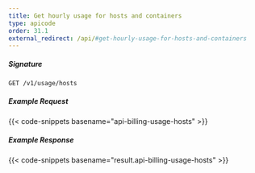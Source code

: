 ```yaml
---
title: Get hourly usage for hosts and containers
type: apicode
order: 31.1
external_redirect: /api/#get-hourly-usage-for-hosts-and-containers
---
```


##### Signature
`GET /v1/usage/hosts`
##### Example Request
{{< code-snippets basename="api-billing-usage-hosts" >}}
##### Example Response
{{< code-snippets basename="result.api-billing-usage-hosts" >}}
